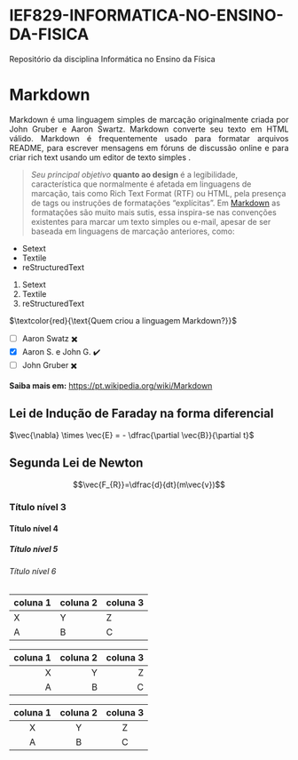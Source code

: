 # IEF829-INFORMATICA-NO-ENSINO-DA-FISICA
Repositório da disciplina Informática no Ensino da Física

# Markdown

  <p align="justify"> 
  Markdown é uma linguagem simples de marcação originalmente criada por John Gruber e Aaron Swartz. Markdown converte seu texto em HTML válido. Markdown é frequentemente usado para formatar arquivos README, para escrever mensagens em fóruns de discussão online e para criar rich text usando um editor de texto simples . 
  </p>

  > _Seu principal objetivo_ __quanto ao design__ é a legibilidade, característica que normalmente é afetada em linguagens de marcação, tais como Rich Text Format (RTF) ou HTML, pela presença de tags ou instruções de formatações “explícitas”. Em [Markdown](https://pt.wikipedia.org/wiki/Markdown) as formatações são muito mais sutis, essa inspira-se nas convenções existentes para marcar um texto simples ou e-mail, apesar de ser baseada em linguagens de marcação anteriores, como:
  
 * Setext
 * Textile
 * reStructuredText

  1. Setext
  2. Textile
  3. reStructuredText

$\textcolor{red}{\text{Quem criou a linguagem Markdown?}}$

- [ ] Aaron Swatz :heavy_multiplication_x:
- [X] Aaron S. e John G. :heavy_check_mark:
- [ ] John Gruber :heavy_multiplication_x:

**Saiba mais em:**  <https://pt.wikipedia.org/wiki/Markdown>

## Lei de Indução de Faraday na forma diferencial
$\vec{\nabla} \times \vec{E} = - \dfrac{\partial \vec{B}}{\partial t}$
## Segunda Lei de Newton
$$\vec{F_{R}}=\dfrac{d}{dt}(m\vec{v})$$


### Título nível 3
#### Título nível 4
##### Título nível 5
###### Título nível 6


| coluna 1 | coluna 2 | coluna 3|
| --- | --- | --- |
| X | Y | Z |
| A | B | C |

| coluna 1 | coluna 2 | coluna 3|
| ---: | ---: | ---: |
| X | Y | Z |
| A | B | C |

| coluna 1 | coluna 2 | coluna 3|
| :---: | :---: | :---: |
| X | Y | Z |
| A | B | C |


